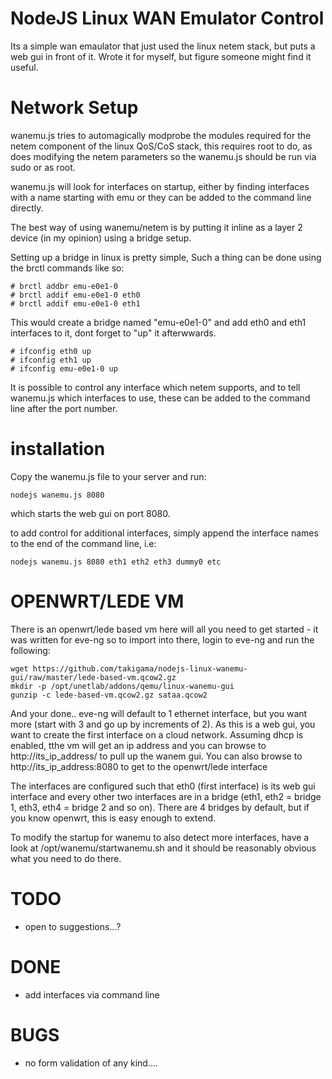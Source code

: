 NodeJS Linux WAN Emulator Control
=================================

Its a simple wan emaulator that just used the linux netem stack, but puts a web gui in front of it.
Wrote it for myself, but figure someone might find it useful.



Network Setup
=============

wanemu.js tries to automagically modprobe the modules required for the netem component of the linux
QoS/CoS stack, this requires root to do, as does modifying the netem parameters so the wanemu.js 
should be run via sudo or as root. 

wanemu.js will look for interfaces on startup, either by finding interfaces with a name starting
with emu or they can be added to the command line directly.

The best way of using wanemu/netem is by putting it inline as a layer 2 device (in my opinion) using
a bridge setup.

Setting up a bridge in linux is pretty simple, Such a thing can be done using the brctl commands 
like so:

	# brctl addbr emu-e0e1-0
	# brctl addif emu-e0e1-0 eth0
	# brctl addif emu-e0e1-0 eth1

This would create a bridge named "emu-e0e1-0" and add eth0 and eth1 interfaces to it, dont forget
to "up" it afterwwards.

	# ifconfig eth0 up
	# ifconfig eth1 up
	# ifconfig emu-e0e1-0 up

It is possible to control any interface which netem supports, and to tell wanemu.js which interfaces
to use, these can be added to the command line after the port number.

installation
============

Copy the wanemu.js file to your server and run:

	nodejs wanemu.js 8080

which starts the web gui on port 8080.

to add control for additional interfaces, simply append the interface names to the end of the command line, i.e:

	nodejs wanemu.js 8080 eth1 eth2 eth3 dummy0 etc


OPENWRT/LEDE VM
===============

There is an openwrt/lede based vm here will all you need to get started - it was written for eve-ng so to import
into there, login to eve-ng and run the following:

	wget https://github.com/takigama/nodejs-linux-wanemu-gui/raw/master/lede-based-vm.qcow2.gz
	mkdir -p /opt/unetlab/addons/qemu/linux-wanemu-gui
	gunzip -c lede-based-vm.qcow2.gz sataa.qcow2
	
And your done.. eve-ng will default to 1 ethernet interface, but you want more (start with 3 and go up by
increments of 2). As this is a web gui, you want to create the first interface on a cloud network. Assuming
dhcp is enabled, tthe vm will get an ip address and you can browse to http://its_ip_address/ to pull up 
the wanem gui. You can also browse to http://its_ip_address:8080 to get to the openwrt/lede interface

The interfaces are configured such that eth0 (first interface) is its web gui interface and every other
two interfaces are in a bridge (eth1, eth2 = bridge 1, eth3, eth4 = bridge 2 and so on). There are 4 bridges
by default, but if you know openwrt, this is easy enough to extend. 

To modify the startup for wanemu to also detect more interfaces, have a look at /opt/wanemu/startwanemu.sh
and it should be reasonably obvious what you need to do there.


TODO
====
- open to suggestions...?


DONE
====
- add interfaces via command line


BUGS
====

 - no form validation of any kind....
